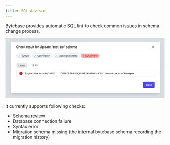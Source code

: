 ```yaml
---
title: SQL Advisor
---
```


Bytebase provides automatic SQL lint to check common issues in schema change process.

![sql-advisor](/static/docs/schema-review-engine-mysql-use-innodb.webp)

It currently supports following checks:

- [Schema review](/docs/features/schema-review/overview)
- Database connection failure
- Syntax error
- Migration schema missing (the internal bytebase schema recording the migration history)
